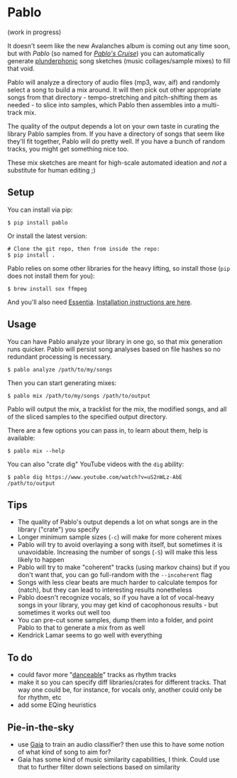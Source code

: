 # Pablo

(work in progress)

It doesn't seem like the new Avalanches album is coming out any time soon, but with _Pablo_ (so named for [_Pablo's Cruise_](https://www.youtube.com/watch?v=7Ry8M8M-ICg)) you can automatically generate [plunderphonic](https://en.wikipedia.org/wiki/Plunderphonics) song sketches (music collages/sample mixes) to fill that void.

Pablo will analyze a directory of audio files (mp3, wav, aif) and randomly select a song to build a mix around. It will then pick out other appropriate songs from that directory - tempo-stretching and pitch-shifting them as needed - to slice into samples, which Pablo then assembles into a multi-track mix.

The quality of the output depends a lot on your own taste in curating the library Pablo samples from. If you have a directory of songs that seem like they'll fit together, Pablo will do pretty well. If you have a bunch of random tracks, you might get something nice too.

These mix sketches are meant for high-scale automated ideation and _not_ a substitute for human editing ;)


## Setup

You can install via pip:

    $ pip install pablo

Or install the latest version:

    # Clone the git repo, then from inside the repo:
    $ pip install .

Pablo relies on some other libraries for the heavy lifting, so install those (`pip` does not install them for you):

    $ brew install sox ffmpeg

And you'll also need [Essentia](http://essentia.upf.edu/documentation/installing.html). [Installation instructions are here](http://essentia.upf.edu/documentation/installing.html).


## Usage

You can have Pablo analyze your library in one go, so that mix generation runs quicker. Pablo will persist song analyses based on file hashes so no redundant processing is necessary.

    $ pablo analyze /path/to/my/songs

Then you can start generating mixes:

    $ pablo mix /path/to/my/songs /path/to/output

Pablo will output the mix, a tracklist for the mix, the modified songs, and all of the sliced samples to the specified output directory.

There are a few options you can pass in, to learn about them, help is available:

    $ pablo mix --help

You can also "crate dig" YouTube videos with the `dig` ability:

    $ pablo dig https://www.youtube.com/watch?v=uS2nWLz-AbE /path/to/output


## Tips

- The quality of Pablo's output depends a lot on what songs are in the library ("crate") you specify
- Longer minimum sample sizes (`-c`) will make for more coherent mixes
- Pablo will try to avoid overlaying a song with itself, but sometimes it is unavoidable. Increasing the number of songs (`-S`) will make this less likely to happen
- Pablo will try to make "coherent" tracks (using markov chains) but if you don't want that, you can go full-random with the `--incoherent` flag
- Songs with less clear beats are much harder to calculate tempos for (natch), but they can lead to interesting results nonetheless
- Pablo doesn't recognize vocals, so if you have a lot of vocal-heavy songs in your library, you may get kind of cacophonous results - but sometimes it works out well too
- You can pre-cut some samples, dump them into a folder, and point Pablo to that to generate a mix from as well
- Kendrick Lamar seems to go well with everything


## To do

- could favor more "[danceable](http://essentia.upf.edu/documentation/reference/std_Danceability.html)" tracks as rhythm tracks
- make it so you can specify diff libraries/crates for different tracks. That way one could be, for instance, for vocals only, another could only be for rhythm, etc
- add some EQing heuristics


## Pie-in-the-sky

- use [Gaia](https://github.com/MTG/gaia/tree/master/src/bindings/pygaia/scripts/classification) to train an audio classifier? then use this to have some notion of what kind of song to aim for?
- Gaia has some kind of music similarity capabilities, I think. Could use that to further filter down selections based on similarity
